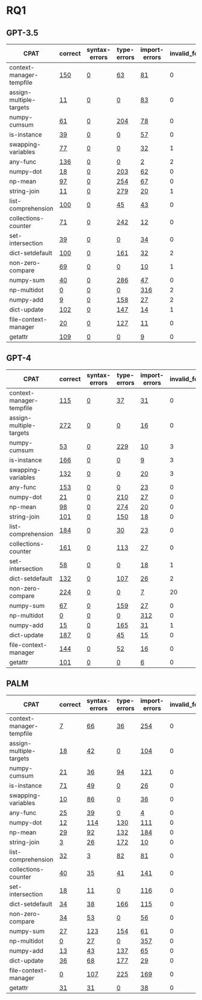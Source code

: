 # RQ1

## GPT-3.5

| CPAT                     | correct                                                                                                                    | syntax-errors                                                                                                                 | type-errors                                                                                                                  | import-errors                                                                                                                  | invalid_format | incorrect                                                                                                                    |
|--------------------------|----------------------------------------------------------------------------------------------------------------------------|-------------------------------------------------------------------------------------------------------------------------------|------------------------------------------------------------------------------------------------------------------------------|--------------------------------------------------------------------------------------------------------------------------------|----------------|------------------------------------------------------------------------------------------------------------------------------|
| context-manager-tempfile | [150](https://github.com/PyCraftTool/PyCraft/blob/main/data/paper/RQ1/gpt-3.5-turbo/context-manager-tempfile/correct.json) | [0](https://github.com/PyCraftTool/PyCraft/blob/main/data/paper/RQ1/gpt-3.5-turbo/context-manager-tempfile/syntax-error.json) | [63](https://github.com/PyCraftTool/PyCraft/blob/main/data/paper/RQ1/gpt-3.5-turbo/context-manager-tempfile/type-error.json) | [81](https://github.com/PyCraftTool/PyCraft/blob/main/data/paper/RQ1/gpt-3.5-turbo/context-manager-tempfile/import-error.json) | 0              | [230](https://github.com/PyCraftTool/PyCraft/blob/main/data/paper/RQ1/gpt-3.5-turbo/context-manager-tempfile/incorrect.json) |
| assign-multiple-targets  | [11](https://github.com/PyCraftTool/PyCraft/blob/main/data/paper/RQ1/gpt-3.5-turbo/assign-multiple-targets/correct.json)   | [0](https://github.com/PyCraftTool/PyCraft/blob/main/data/paper/RQ1/gpt-3.5-turbo/assign-multiple-targets/syntax-error.json)  | [0](https://github.com/PyCraftTool/PyCraft/blob/main/data/paper/RQ1/gpt-3.5-turbo/assign-multiple-targets/type-error.json)   | [83](https://github.com/PyCraftTool/PyCraft/blob/main/data/paper/RQ1/gpt-3.5-turbo/assign-multiple-targets/import-error.json)  | 0              | [343](https://github.com/PyCraftTool/PyCraft/blob/main/data/paper/RQ1/gpt-3.5-turbo/assign-multiple-targets/incorrect.json)  |
| numpy-cumsum             | [61](https://github.com/PyCraftTool/PyCraft/blob/main/data/paper/RQ1/gpt-3.5-turbo/numpy-cumsum/correct.json)              | [0](https://github.com/PyCraftTool/PyCraft/blob/main/data/paper/RQ1/gpt-3.5-turbo/numpy-cumsum/syntax-error.json)             | [204](https://github.com/PyCraftTool/PyCraft/blob/main/data/paper/RQ1/gpt-3.5-turbo/numpy-cumsum/type-error.json)            | [78](https://github.com/PyCraftTool/PyCraft/blob/main/data/paper/RQ1/gpt-3.5-turbo/numpy-cumsum/import-error.json)             | 0              | [193](https://github.com/PyCraftTool/PyCraft/blob/main/data/paper/RQ1/gpt-3.5-turbo/numpy-cumsum/incorrect.json)             |
| is-instance              | [39](https://github.com/PyCraftTool/PyCraft/blob/main/data/paper/RQ1/gpt-3.5-turbo/is-instance/correct.json)               | [0](https://github.com/PyCraftTool/PyCraft/blob/main/data/paper/RQ1/gpt-3.5-turbo/is-instance/syntax-error.json)              | [0](https://github.com/PyCraftTool/PyCraft/blob/main/data/paper/RQ1/gpt-3.5-turbo/is-instance/type-error.json)               | [57](https://github.com/PyCraftTool/PyCraft/blob/main/data/paper/RQ1/gpt-3.5-turbo/is-instance/import-error.json)              | 0              | [369](https://github.com/PyCraftTool/PyCraft/blob/main/data/paper/RQ1/gpt-3.5-turbo/is-instance/incorrect.json)              |
| swapping-variables       | [77](https://github.com/PyCraftTool/PyCraft/blob/main/data/paper/RQ1/gpt-3.5-turbo/swapping-variables/correct.json)        | [0](https://github.com/PyCraftTool/PyCraft/blob/main/data/paper/RQ1/gpt-3.5-turbo/swapping-variables/syntax-error.json)       | [0](https://github.com/PyCraftTool/PyCraft/blob/main/data/paper/RQ1/gpt-3.5-turbo/swapping-variables/type-error.json)        | [32](https://github.com/PyCraftTool/PyCraft/blob/main/data/paper/RQ1/gpt-3.5-turbo/swapping-variables/import-error.json)       | 1              | [276](https://github.com/PyCraftTool/PyCraft/blob/main/data/paper/RQ1/gpt-3.5-turbo/swapping-variables/incorrect.json)       |
| any-func                 | [136](https://github.com/PyCraftTool/PyCraft/blob/main/data/paper/RQ1/gpt-3.5-turbo/any-func/correct.json)                 | [0](https://github.com/PyCraftTool/PyCraft/blob/main/data/paper/RQ1/gpt-3.5-turbo/any-func/syntax-error.json)                 | [0](https://github.com/PyCraftTool/PyCraft/blob/main/data/paper/RQ1/gpt-3.5-turbo/any-func/type-error.json)                  | [2](https://github.com/PyCraftTool/PyCraft/blob/main/data/paper/RQ1/gpt-3.5-turbo/any-func/import-error.json)                  | 2              | [296](https://github.com/PyCraftTool/PyCraft/blob/main/data/paper/RQ1/gpt-3.5-turbo/any-func/incorrect.json)                 |
| numpy-dot                | [18](https://github.com/PyCraftTool/PyCraft/blob/main/data/paper/RQ1/gpt-3.5-turbo/numpy-dot/correct.json)                 | [0](https://github.com/PyCraftTool/PyCraft/blob/main/data/paper/RQ1/gpt-3.5-turbo/numpy-dot/syntax-error.json)                | [203](https://github.com/PyCraftTool/PyCraft/blob/main/data/paper/RQ1/gpt-3.5-turbo/numpy-dot/type-error.json)               | [62](https://github.com/PyCraftTool/PyCraft/blob/main/data/paper/RQ1/gpt-3.5-turbo/numpy-dot/import-error.json)                | 0              | [96](https://github.com/PyCraftTool/PyCraft/blob/main/data/paper/RQ1/gpt-3.5-turbo/numpy-dot/incorrect.json)                 |
| np-mean                  | [97](https://github.com/PyCraftTool/PyCraft/blob/main/data/paper/RQ1/gpt-3.5-turbo/np-mean/correct.json)                   | [0](https://github.com/PyCraftTool/PyCraft/blob/main/data/paper/RQ1/gpt-3.5-turbo/np-mean/syntax-error.json)                  | [254](https://github.com/PyCraftTool/PyCraft/blob/main/data/paper/RQ1/gpt-3.5-turbo/np-mean/type-error.json)                 | [67](https://github.com/PyCraftTool/PyCraft/blob/main/data/paper/RQ1/gpt-3.5-turbo/np-mean/import-error.json)                  | 0              | [64](https://github.com/PyCraftTool/PyCraft/blob/main/data/paper/RQ1/gpt-3.5-turbo/np-mean/incorrect.json)                   |
| string-join              | [11](https://github.com/PyCraftTool/PyCraft/blob/main/data/paper/RQ1/gpt-3.5-turbo/string-join/correct.json)               | [0](https://github.com/PyCraftTool/PyCraft/blob/main/data/paper/RQ1/gpt-3.5-turbo/string-join/syntax-error.json)              | [279](https://github.com/PyCraftTool/PyCraft/blob/main/data/paper/RQ1/gpt-3.5-turbo/string-join/type-error.json)             | [20](https://github.com/PyCraftTool/PyCraft/blob/main/data/paper/RQ1/gpt-3.5-turbo/string-join/import-error.json)              | 1              | [145](https://github.com/PyCraftTool/PyCraft/blob/main/data/paper/RQ1/gpt-3.5-turbo/string-join/incorrect.json)              |
| list-comprehension       | [100](https://github.com/PyCraftTool/PyCraft/blob/main/data/paper/RQ1/gpt-3.5-turbo/list-comprehension/correct.json)       | [0](https://github.com/PyCraftTool/PyCraft/blob/main/data/paper/RQ1/gpt-3.5-turbo/list-comprehension/syntax-error.json)       | [45](https://github.com/PyCraftTool/PyCraft/blob/main/data/paper/RQ1/gpt-3.5-turbo/list-comprehension/type-error.json)       | [43](https://github.com/PyCraftTool/PyCraft/blob/main/data/paper/RQ1/gpt-3.5-turbo/list-comprehension/import-error.json)       | 0              | [295](https://github.com/PyCraftTool/PyCraft/blob/main/data/paper/RQ1/gpt-3.5-turbo/list-comprehension/incorrect.json)       |
| collections-counter      | [71](https://github.com/PyCraftTool/PyCraft/blob/main/data/paper/RQ1/gpt-3.5-turbo/collections-counter/correct.json)       | [0](https://github.com/PyCraftTool/PyCraft/blob/main/data/paper/RQ1/gpt-3.5-turbo/collections-counter/syntax-error.json)      | [242](https://github.com/PyCraftTool/PyCraft/blob/main/data/paper/RQ1/gpt-3.5-turbo/collections-counter/type-error.json)     | [12](https://github.com/PyCraftTool/PyCraft/blob/main/data/paper/RQ1/gpt-3.5-turbo/collections-counter/import-error.json)      | 0              | [169](https://github.com/PyCraftTool/PyCraft/blob/main/data/paper/RQ1/gpt-3.5-turbo/collections-counter/incorrect.json)      |
| set-intersection         | [39](https://github.com/PyCraftTool/PyCraft/blob/main/data/paper/RQ1/gpt-3.5-turbo/set-intersection/correct.json)          | [0](https://github.com/PyCraftTool/PyCraft/blob/main/data/paper/RQ1/gpt-3.5-turbo/set-intersection/syntax-error.json)         | [0](https://github.com/PyCraftTool/PyCraft/blob/main/data/paper/RQ1/gpt-3.5-turbo/set-intersection/type-error.json)          | [34](https://github.com/PyCraftTool/PyCraft/blob/main/data/paper/RQ1/gpt-3.5-turbo/set-intersection/import-error.json)         | 0              | [327](https://github.com/PyCraftTool/PyCraft/blob/main/data/paper/RQ1/gpt-3.5-turbo/set-intersection/incorrect.json)         |
| dict-setdefault          | [100](https://github.com/PyCraftTool/PyCraft/blob/main/data/paper/RQ1/gpt-3.5-turbo/dict-setdefault/correct.json)          | [0](https://github.com/PyCraftTool/PyCraft/blob/main/data/paper/RQ1/gpt-3.5-turbo/dict-setdefault/syntax-error.json)          | [161](https://github.com/PyCraftTool/PyCraft/blob/main/data/paper/RQ1/gpt-3.5-turbo/dict-setdefault/type-error.json)         | [32](https://github.com/PyCraftTool/PyCraft/blob/main/data/paper/RQ1/gpt-3.5-turbo/dict-setdefault/import-error.json)          | 2              | [215](https://github.com/PyCraftTool/PyCraft/blob/main/data/paper/RQ1/gpt-3.5-turbo/dict-setdefault/incorrect.json)          |
| non-zero-compare         | [69](https://github.com/PyCraftTool/PyCraft/blob/main/data/paper/RQ1/gpt-3.5-turbo/non-zero-compare/correct.json)          | [0](https://github.com/PyCraftTool/PyCraft/blob/main/data/paper/RQ1/gpt-3.5-turbo/non-zero-compare/syntax-error.json)         | [0](https://github.com/PyCraftTool/PyCraft/blob/main/data/paper/RQ1/gpt-3.5-turbo/non-zero-compare/type-error.json)          | [10](https://github.com/PyCraftTool/PyCraft/blob/main/data/paper/RQ1/gpt-3.5-turbo/non-zero-compare/import-error.json)         | 1              | [327](https://github.com/PyCraftTool/PyCraft/blob/main/data/paper/RQ1/gpt-3.5-turbo/non-zero-compare/incorrect.json)         |
| numpy-sum                | [40](https://github.com/PyCraftTool/PyCraft/blob/main/data/paper/RQ1/gpt-3.5-turbo/numpy-sum/correct.json)                 | [0](https://github.com/PyCraftTool/PyCraft/blob/main/data/paper/RQ1/gpt-3.5-turbo/numpy-sum/syntax-error.json)                | [286](https://github.com/PyCraftTool/PyCraft/blob/main/data/paper/RQ1/gpt-3.5-turbo/numpy-sum/type-error.json)               | [47](https://github.com/PyCraftTool/PyCraft/blob/main/data/paper/RQ1/gpt-3.5-turbo/numpy-sum/import-error.json)                | 0              | [100](https://github.com/PyCraftTool/PyCraft/blob/main/data/paper/RQ1/gpt-3.5-turbo/numpy-sum/incorrect.json)                |
| np-multidot              | [0](https://github.com/PyCraftTool/PyCraft/blob/main/data/paper/RQ1/gpt-3.5-turbo/np-multidot/correct.json)                | [0](https://github.com/PyCraftTool/PyCraft/blob/main/data/paper/RQ1/gpt-3.5-turbo/np-multidot/syntax-error.json)              | [0](https://github.com/PyCraftTool/PyCraft/blob/main/data/paper/RQ1/gpt-3.5-turbo/np-multidot/type-error.json)               | [316](https://github.com/PyCraftTool/PyCraft/blob/main/data/paper/RQ1/gpt-3.5-turbo/np-multidot/import-error.json)             | 2              | [123](https://github.com/PyCraftTool/PyCraft/blob/main/data/paper/RQ1/gpt-3.5-turbo/np-multidot/incorrect.json)              |
| numpy-add                | [9](https://github.com/PyCraftTool/PyCraft/blob/main/data/paper/RQ1/gpt-3.5-turbo/numpy-add/correct.json)                  | [0](https://github.com/PyCraftTool/PyCraft/blob/main/data/paper/RQ1/gpt-3.5-turbo/numpy-add/syntax-error.json)                | [158](https://github.com/PyCraftTool/PyCraft/blob/main/data/paper/RQ1/gpt-3.5-turbo/numpy-add/type-error.json)               | [27](https://github.com/PyCraftTool/PyCraft/blob/main/data/paper/RQ1/gpt-3.5-turbo/numpy-add/import-error.json)                | 2              | [281](https://github.com/PyCraftTool/PyCraft/blob/main/data/paper/RQ1/gpt-3.5-turbo/numpy-add/incorrect.json)                |
| dict-update              | [102](https://github.com/PyCraftTool/PyCraft/blob/main/data/paper/RQ1/gpt-3.5-turbo/dict-update/correct.json)              | [0](https://github.com/PyCraftTool/PyCraft/blob/main/data/paper/RQ1/gpt-3.5-turbo/dict-update/syntax-error.json)              | [147](https://github.com/PyCraftTool/PyCraft/blob/main/data/paper/RQ1/gpt-3.5-turbo/dict-update/type-error.json)             | [14](https://github.com/PyCraftTool/PyCraft/blob/main/data/paper/RQ1/gpt-3.5-turbo/dict-update/import-error.json)              | 1              | [168](https://github.com/PyCraftTool/PyCraft/blob/main/data/paper/RQ1/gpt-3.5-turbo/dict-update/incorrect.json)              |
| file-context-manager     | [20](https://github.com/PyCraftTool/PyCraft/blob/main/data/paper/RQ1/gpt-3.5-turbo/file-context-manager/correct.json)      | [0](https://github.com/PyCraftTool/PyCraft/blob/main/data/paper/RQ1/gpt-3.5-turbo/file-context-manager/syntax-error.json)     | [127](https://github.com/PyCraftTool/PyCraft/blob/main/data/paper/RQ1/gpt-3.5-turbo/file-context-manager/type-error.json)    | [11](https://github.com/PyCraftTool/PyCraft/blob/main/data/paper/RQ1/gpt-3.5-turbo/file-context-manager/import-error.json)     | 0              | [407](https://github.com/PyCraftTool/PyCraft/blob/main/data/paper/RQ1/gpt-3.5-turbo/file-context-manager/incorrect.json)     |
| getattr                  | [109](https://github.com/PyCraftTool/PyCraft/blob/main/data/paper/RQ1/gpt-3.5-turbo/getattr/correct.json)                  | [0](https://github.com/PyCraftTool/PyCraft/blob/main/data/paper/RQ1/gpt-3.5-turbo/getattr/syntax-error.json)                  | [0](https://github.com/PyCraftTool/PyCraft/blob/main/data/paper/RQ1/gpt-3.5-turbo/getattr/type-error.json)                   | [9](https://github.com/PyCraftTool/PyCraft/blob/main/data/paper/RQ1/gpt-3.5-turbo/getattr/import-error.json)                   | 0              | [333](https://github.com/PyCraftTool/PyCraft/blob/main/data/paper/RQ1/gpt-3.5-turbo/getattr/incorrect.json)                  |


## GPT-4

| CPAT                     | correct                                                                                                            | syntax-errors                                                                                                         | type-errors                                                                                                          | import-errors                                                                                                          | invalid_format | incorrect                                                                                                            |
|--------------------------|--------------------------------------------------------------------------------------------------------------------|-----------------------------------------------------------------------------------------------------------------------|----------------------------------------------------------------------------------------------------------------------|------------------------------------------------------------------------------------------------------------------------|----------------|----------------------------------------------------------------------------------------------------------------------|
| context-manager-tempfile | [115](https://github.com/PyCraftTool/PyCraft/blob/main/data/paper/RQ1/gpt-4/context-manager-tempfile/correct.json) | [0](https://github.com/PyCraftTool/PyCraft/blob/main/data/paper/RQ1/gpt-4/context-manager-tempfile/syntax-error.json) | [37](https://github.com/PyCraftTool/PyCraft/blob/main/data/paper/RQ1/gpt-4/context-manager-tempfile/type-error.json) | [31](https://github.com/PyCraftTool/PyCraft/blob/main/data/paper/RQ1/gpt-4/context-manager-tempfile/import-error.json) | 0              | [252](https://github.com/PyCraftTool/PyCraft/blob/main/data/paper/RQ1/gpt-4/context-manager-tempfile/incorrect.json) |
| assign-multiple-targets  | [272](https://github.com/PyCraftTool/PyCraft/blob/main/data/paper/RQ1/gpt-4/assign-multiple-targets/correct.json)  | [0](https://github.com/PyCraftTool/PyCraft/blob/main/data/paper/RQ1/gpt-4/assign-multiple-targets/syntax-error.json)  | [0](https://github.com/PyCraftTool/PyCraft/blob/main/data/paper/RQ1/gpt-4/assign-multiple-targets/type-error.json)   | [16](https://github.com/PyCraftTool/PyCraft/blob/main/data/paper/RQ1/gpt-4/assign-multiple-targets/import-error.json)  | 0              | [152](https://github.com/PyCraftTool/PyCraft/blob/main/data/paper/RQ1/gpt-4/assign-multiple-targets/incorrect.json)  |
| numpy-cumsum             | [53](https://github.com/PyCraftTool/PyCraft/blob/main/data/paper/RQ1/gpt-4/numpy-cumsum/correct.json)              | [0](https://github.com/PyCraftTool/PyCraft/blob/main/data/paper/RQ1/gpt-4/numpy-cumsum/syntax-error.json)             | [229](https://github.com/PyCraftTool/PyCraft/blob/main/data/paper/RQ1/gpt-4/numpy-cumsum/type-error.json)            | [10](https://github.com/PyCraftTool/PyCraft/blob/main/data/paper/RQ1/gpt-4/numpy-cumsum/import-error.json)             | 3              | [103](https://github.com/PyCraftTool/PyCraft/blob/main/data/paper/RQ1/gpt-4/numpy-cumsum/incorrect.json)             |
| is-instance              | [166](https://github.com/PyCraftTool/PyCraft/blob/main/data/paper/RQ1/gpt-4/is-instance/correct.json)              | [0](https://github.com/PyCraftTool/PyCraft/blob/main/data/paper/RQ1/gpt-4/is-instance/syntax-error.json)              | [0](https://github.com/PyCraftTool/PyCraft/blob/main/data/paper/RQ1/gpt-4/is-instance/type-error.json)               | [9](https://github.com/PyCraftTool/PyCraft/blob/main/data/paper/RQ1/gpt-4/is-instance/import-error.json)               | 3              | [219](https://github.com/PyCraftTool/PyCraft/blob/main/data/paper/RQ1/gpt-4/is-instance/incorrect.json)              |
| swapping-variables       | [132](https://github.com/PyCraftTool/PyCraft/blob/main/data/paper/RQ1/gpt-4/swapping-variables/correct.json)       | [0](https://github.com/PyCraftTool/PyCraft/blob/main/data/paper/RQ1/gpt-4/swapping-variables/syntax-error.json)       | [0](https://github.com/PyCraftTool/PyCraft/blob/main/data/paper/RQ1/gpt-4/swapping-variables/type-error.json)        | [20](https://github.com/PyCraftTool/PyCraft/blob/main/data/paper/RQ1/gpt-4/swapping-variables/import-error.json)       | 3              | [293](https://github.com/PyCraftTool/PyCraft/blob/main/data/paper/RQ1/gpt-4/swapping-variables/incorrect.json)       |
| any-func                 | [153](https://github.com/PyCraftTool/PyCraft/blob/main/data/paper/RQ1/gpt-4/any-func/correct.json)                 | [0](https://github.com/PyCraftTool/PyCraft/blob/main/data/paper/RQ1/gpt-4/any-func/syntax-error.json)                 | [0](https://github.com/PyCraftTool/PyCraft/blob/main/data/paper/RQ1/gpt-4/any-func/type-error.json)                  | [23](https://github.com/PyCraftTool/PyCraft/blob/main/data/paper/RQ1/gpt-4/any-func/import-error.json)                 | 0              | [247](https://github.com/PyCraftTool/PyCraft/blob/main/data/paper/RQ1/gpt-4/any-func/incorrect.json)                 |
| numpy-dot                | [21](https://github.com/PyCraftTool/PyCraft/blob/main/data/paper/RQ1/gpt-4/numpy-dot/correct.json)                 | [0](https://github.com/PyCraftTool/PyCraft/blob/main/data/paper/RQ1/gpt-4/numpy-dot/syntax-error.json)                | [210](https://github.com/PyCraftTool/PyCraft/blob/main/data/paper/RQ1/gpt-4/numpy-dot/type-error.json)               | [27](https://github.com/PyCraftTool/PyCraft/blob/main/data/paper/RQ1/gpt-4/numpy-dot/import-error.json)                | 0              | [89](https://github.com/PyCraftTool/PyCraft/blob/main/data/paper/RQ1/gpt-4/numpy-dot/incorrect.json)                 |
| np-mean                  | [98](https://github.com/PyCraftTool/PyCraft/blob/main/data/paper/RQ1/gpt-4/np-mean/correct.json)                   | [0](https://github.com/PyCraftTool/PyCraft/blob/main/data/paper/RQ1/gpt-4/np-mean/syntax-error.json)                  | [274](https://github.com/PyCraftTool/PyCraft/blob/main/data/paper/RQ1/gpt-4/np-mean/type-error.json)                 | [20](https://github.com/PyCraftTool/PyCraft/blob/main/data/paper/RQ1/gpt-4/np-mean/import-error.json)                  | 0              | [11](https://github.com/PyCraftTool/PyCraft/blob/main/data/paper/RQ1/gpt-4/np-mean/incorrect.json)                   |
| string-join              | [101](https://github.com/PyCraftTool/PyCraft/blob/main/data/paper/RQ1/gpt-4/string-join/correct.json)              | [0](https://github.com/PyCraftTool/PyCraft/blob/main/data/paper/RQ1/gpt-4/string-join/syntax-error.json)              | [150](https://github.com/PyCraftTool/PyCraft/blob/main/data/paper/RQ1/gpt-4/string-join/type-error.json)             | [18](https://github.com/PyCraftTool/PyCraft/blob/main/data/paper/RQ1/gpt-4/string-join/import-error.json)              | 0              | [114](https://github.com/PyCraftTool/PyCraft/blob/main/data/paper/RQ1/gpt-4/string-join/incorrect.json)              |
| list-comprehension       | [184](https://github.com/PyCraftTool/PyCraft/blob/main/data/paper/RQ1/gpt-4/list-comprehension/correct.json)       | [0](https://github.com/PyCraftTool/PyCraft/blob/main/data/paper/RQ1/gpt-4/list-comprehension/syntax-error.json)       | [30](https://github.com/PyCraftTool/PyCraft/blob/main/data/paper/RQ1/gpt-4/list-comprehension/type-error.json)       | [23](https://github.com/PyCraftTool/PyCraft/blob/main/data/paper/RQ1/gpt-4/list-comprehension/import-error.json)       | 0              | [196](https://github.com/PyCraftTool/PyCraft/blob/main/data/paper/RQ1/gpt-4/list-comprehension/incorrect.json)       |
| collections-counter      | [161](https://github.com/PyCraftTool/PyCraft/blob/main/data/paper/RQ1/gpt-4/collections-counter/correct.json)      | [0](https://github.com/PyCraftTool/PyCraft/blob/main/data/paper/RQ1/gpt-4/collections-counter/syntax-error.json)      | [113](https://github.com/PyCraftTool/PyCraft/blob/main/data/paper/RQ1/gpt-4/collections-counter/type-error.json)     | [27](https://github.com/PyCraftTool/PyCraft/blob/main/data/paper/RQ1/gpt-4/collections-counter/import-error.json)      | 0              | [136](https://github.com/PyCraftTool/PyCraft/blob/main/data/paper/RQ1/gpt-4/collections-counter/incorrect.json)      |
| set-intersection         | [58](https://github.com/PyCraftTool/PyCraft/blob/main/data/paper/RQ1/gpt-4/set-intersection/correct.json)          | [0](https://github.com/PyCraftTool/PyCraft/blob/main/data/paper/RQ1/gpt-4/set-intersection/syntax-error.json)         | [0](https://github.com/PyCraftTool/PyCraft/blob/main/data/paper/RQ1/gpt-4/set-intersection/type-error.json)          | [18](https://github.com/PyCraftTool/PyCraft/blob/main/data/paper/RQ1/gpt-4/set-intersection/import-error.json)         | 1              | [268](https://github.com/PyCraftTool/PyCraft/blob/main/data/paper/RQ1/gpt-4/set-intersection/incorrect.json)         |
| dict-setdefault          | [132](https://github.com/PyCraftTool/PyCraft/blob/main/data/paper/RQ1/gpt-4/dict-setdefault/correct.json)          | [0](https://github.com/PyCraftTool/PyCraft/blob/main/data/paper/RQ1/gpt-4/dict-setdefault/syntax-error.json)          | [107](https://github.com/PyCraftTool/PyCraft/blob/main/data/paper/RQ1/gpt-4/dict-setdefault/type-error.json)         | [26](https://github.com/PyCraftTool/PyCraft/blob/main/data/paper/RQ1/gpt-4/dict-setdefault/import-error.json)          | 2              | [192](https://github.com/PyCraftTool/PyCraft/blob/main/data/paper/RQ1/gpt-4/dict-setdefault/incorrect.json)          |
| non-zero-compare         | [224](https://github.com/PyCraftTool/PyCraft/blob/main/data/paper/RQ1/gpt-4/non-zero-compare/correct.json)         | [0](https://github.com/PyCraftTool/PyCraft/blob/main/data/paper/RQ1/gpt-4/non-zero-compare/syntax-error.json)         | [0](https://github.com/PyCraftTool/PyCraft/blob/main/data/paper/RQ1/gpt-4/non-zero-compare/type-error.json)          | [7](https://github.com/PyCraftTool/PyCraft/blob/main/data/paper/RQ1/gpt-4/non-zero-compare/import-error.json)          | 20             | [119](https://github.com/PyCraftTool/PyCraft/blob/main/data/paper/RQ1/gpt-4/non-zero-compare/incorrect.json)         |
| numpy-sum                | [67](https://github.com/PyCraftTool/PyCraft/blob/main/data/paper/RQ1/gpt-4/numpy-sum/correct.json)                 | [0](https://github.com/PyCraftTool/PyCraft/blob/main/data/paper/RQ1/gpt-4/numpy-sum/syntax-error.json)                | [159](https://github.com/PyCraftTool/PyCraft/blob/main/data/paper/RQ1/gpt-4/numpy-sum/type-error.json)               | [27](https://github.com/PyCraftTool/PyCraft/blob/main/data/paper/RQ1/gpt-4/numpy-sum/import-error.json)                | 0              | [116](https://github.com/PyCraftTool/PyCraft/blob/main/data/paper/RQ1/gpt-4/numpy-sum/incorrect.json)                |
| np-multidot              | [0](https://github.com/PyCraftTool/PyCraft/blob/main/data/paper/RQ1/gpt-4/np-multidot/correct.json)                | [0](https://github.com/PyCraftTool/PyCraft/blob/main/data/paper/RQ1/gpt-4/np-multidot/syntax-error.json)              | [0](https://github.com/PyCraftTool/PyCraft/blob/main/data/paper/RQ1/gpt-4/np-multidot/type-error.json)               | [312](https://github.com/PyCraftTool/PyCraft/blob/main/data/paper/RQ1/gpt-4/np-multidot/import-error.json)             | 0              | [106](https://github.com/PyCraftTool/PyCraft/blob/main/data/paper/RQ1/gpt-4/np-multidot/incorrect.json)              |
| numpy-add                | [15](https://github.com/PyCraftTool/PyCraft/blob/main/data/paper/RQ1/gpt-4/numpy-add/correct.json)                 | [0](https://github.com/PyCraftTool/PyCraft/blob/main/data/paper/RQ1/gpt-4/numpy-add/syntax-error.json)                | [165](https://github.com/PyCraftTool/PyCraft/blob/main/data/paper/RQ1/gpt-4/numpy-add/type-error.json)               | [31](https://github.com/PyCraftTool/PyCraft/blob/main/data/paper/RQ1/gpt-4/numpy-add/import-error.json)                | 1              | [135](https://github.com/PyCraftTool/PyCraft/blob/main/data/paper/RQ1/gpt-4/numpy-add/incorrect.json)                |
| dict-update              | [187](https://github.com/PyCraftTool/PyCraft/blob/main/data/paper/RQ1/gpt-4/dict-update/correct.json)              | [0](https://github.com/PyCraftTool/PyCraft/blob/main/data/paper/RQ1/gpt-4/dict-update/syntax-error.json)              | [45](https://github.com/PyCraftTool/PyCraft/blob/main/data/paper/RQ1/gpt-4/dict-update/type-error.json)              | [15](https://github.com/PyCraftTool/PyCraft/blob/main/data/paper/RQ1/gpt-4/dict-update/import-error.json)              | 0              | [162](https://github.com/PyCraftTool/PyCraft/blob/main/data/paper/RQ1/gpt-4/dict-update/incorrect.json)              |
| file-context-manager     | [144](https://github.com/PyCraftTool/PyCraft/blob/main/data/paper/RQ1/gpt-4/file-context-manager/correct.json)     | [0](https://github.com/PyCraftTool/PyCraft/blob/main/data/paper/RQ1/gpt-4/file-context-manager/syntax-error.json)     | [52](https://github.com/PyCraftTool/PyCraft/blob/main/data/paper/RQ1/gpt-4/file-context-manager/type-error.json)     | [16](https://github.com/PyCraftTool/PyCraft/blob/main/data/paper/RQ1/gpt-4/file-context-manager/import-error.json)     | 0              | [153](https://github.com/PyCraftTool/PyCraft/blob/main/data/paper/RQ1/gpt-4/file-context-manager/incorrect.json)     |
| getattr                  | [101](https://github.com/PyCraftTool/PyCraft/blob/main/data/paper/RQ1/gpt-4/getattr/correct.json)                  | [0](https://github.com/PyCraftTool/PyCraft/blob/main/data/paper/RQ1/gpt-4/getattr/syntax-error.json)                  | [0](https://github.com/PyCraftTool/PyCraft/blob/main/data/paper/RQ1/gpt-4/getattr/type-error.json)                   | [6](https://github.com/PyCraftTool/PyCraft/blob/main/data/paper/RQ1/gpt-4/getattr/import-error.json)                   | 0              | [271](https://github.com/PyCraftTool/PyCraft/blob/main/data/paper/RQ1/gpt-4/getattr/incorrect.json)                  |


## PALM

| CPAT                     | correct                                                                                                         | syntax-errors                                                                                                         | type-errors                                                                                                         | import-errors                                                                                                          | invalid_format | incorrect                                                                                                           |
|--------------------------|-----------------------------------------------------------------------------------------------------------------|-----------------------------------------------------------------------------------------------------------------------|---------------------------------------------------------------------------------------------------------------------|------------------------------------------------------------------------------------------------------------------------|----------------|---------------------------------------------------------------------------------------------------------------------|
| context-manager-tempfile | [7](https://github.com/PyCraftTool/PyCraft/blob/main/data/paper/RQ1/palm/context-manager-tempfile/correct.json) | [66](https://github.com/PyCraftTool/PyCraft/blob/main/data/paper/RQ1/palm/context-manager-tempfile/syntax-error.json) | [36](https://github.com/PyCraftTool/PyCraft/blob/main/data/paper/RQ1/palm/context-manager-tempfile/type-error.json) | [254](https://github.com/PyCraftTool/PyCraft/blob/main/data/paper/RQ1/palm/context-manager-tempfile/import-error.json) | 0              | [164](https://github.com/PyCraftTool/PyCraft/blob/main/data/paper/RQ1/palm/context-manager-tempfile/incorrect.json) |
| assign-multiple-targets  | [18](https://github.com/PyCraftTool/PyCraft/blob/main/data/paper/RQ1/palm/assign-multiple-targets/correct.json) | [42](https://github.com/PyCraftTool/PyCraft/blob/main/data/paper/RQ1/palm/assign-multiple-targets/syntax-error.json)  | [0](https://github.com/PyCraftTool/PyCraft/blob/main/data/paper/RQ1/palm/assign-multiple-targets/type-error.json)   | [104](https://github.com/PyCraftTool/PyCraft/blob/main/data/paper/RQ1/palm/assign-multiple-targets/import-error.json)  | 0              | [329](https://github.com/PyCraftTool/PyCraft/blob/main/data/paper/RQ1/palm/assign-multiple-targets/incorrect.json)  |
| numpy-cumsum             | [21](https://github.com/PyCraftTool/PyCraft/blob/main/data/paper/RQ1/palm/numpy-cumsum/correct.json)            | [36](https://github.com/PyCraftTool/PyCraft/blob/main/data/paper/RQ1/palm/numpy-cumsum/syntax-error.json)             | [94](https://github.com/PyCraftTool/PyCraft/blob/main/data/paper/RQ1/palm/numpy-cumsum/type-error.json)             | [121](https://github.com/PyCraftTool/PyCraft/blob/main/data/paper/RQ1/palm/numpy-cumsum/import-error.json)             | 0              | [135](https://github.com/PyCraftTool/PyCraft/blob/main/data/paper/RQ1/palm/numpy-cumsum/incorrect.json)             |
| is-instance              | [71](https://github.com/PyCraftTool/PyCraft/blob/main/data/paper/RQ1/palm/is-instance/correct.json)             | [49](https://github.com/PyCraftTool/PyCraft/blob/main/data/paper/RQ1/palm/is-instance/syntax-error.json)              | [0](https://github.com/PyCraftTool/PyCraft/blob/main/data/paper/RQ1/palm/is-instance/type-error.json)               | [26](https://github.com/PyCraftTool/PyCraft/blob/main/data/paper/RQ1/palm/is-instance/import-error.json)               | 0              | [341](https://github.com/PyCraftTool/PyCraft/blob/main/data/paper/RQ1/palm/is-instance/incorrect.json)              |
| swapping-variables       | [10](https://github.com/PyCraftTool/PyCraft/blob/main/data/paper/RQ1/palm/swapping-variables/correct.json)      | [86](https://github.com/PyCraftTool/PyCraft/blob/main/data/paper/RQ1/palm/swapping-variables/syntax-error.json)       | [0](https://github.com/PyCraftTool/PyCraft/blob/main/data/paper/RQ1/palm/swapping-variables/type-error.json)        | [36](https://github.com/PyCraftTool/PyCraft/blob/main/data/paper/RQ1/palm/swapping-variables/import-error.json)        | 0              | [253](https://github.com/PyCraftTool/PyCraft/blob/main/data/paper/RQ1/palm/swapping-variables/incorrect.json)       |
| any-func                 | [25](https://github.com/PyCraftTool/PyCraft/blob/main/data/paper/RQ1/palm/any-func/correct.json)                | [39](https://github.com/PyCraftTool/PyCraft/blob/main/data/paper/RQ1/palm/any-func/syntax-error.json)                 | [0](https://github.com/PyCraftTool/PyCraft/blob/main/data/paper/RQ1/palm/any-func/type-error.json)                  | [4](https://github.com/PyCraftTool/PyCraft/blob/main/data/paper/RQ1/palm/any-func/import-error.json)                   | 0              | [422](https://github.com/PyCraftTool/PyCraft/blob/main/data/paper/RQ1/palm/any-func/incorrect.json)                 |
| numpy-dot                | [12](https://github.com/PyCraftTool/PyCraft/blob/main/data/paper/RQ1/palm/numpy-dot/correct.json)               | [114](https://github.com/PyCraftTool/PyCraft/blob/main/data/paper/RQ1/palm/numpy-dot/syntax-error.json)               | [130](https://github.com/PyCraftTool/PyCraft/blob/main/data/paper/RQ1/palm/numpy-dot/type-error.json)               | [111](https://github.com/PyCraftTool/PyCraft/blob/main/data/paper/RQ1/palm/numpy-dot/import-error.json)                | 0              | [128](https://github.com/PyCraftTool/PyCraft/blob/main/data/paper/RQ1/palm/numpy-dot/incorrect.json)                |
| np-mean                  | [29](https://github.com/PyCraftTool/PyCraft/blob/main/data/paper/RQ1/palm/np-mean/correct.json)                 | [92](https://github.com/PyCraftTool/PyCraft/blob/main/data/paper/RQ1/palm/np-mean/syntax-error.json)                  | [132](https://github.com/PyCraftTool/PyCraft/blob/main/data/paper/RQ1/palm/np-mean/type-error.json)                 | [184](https://github.com/PyCraftTool/PyCraft/blob/main/data/paper/RQ1/palm/np-mean/import-error.json)                  | 0              | [96](https://github.com/PyCraftTool/PyCraft/blob/main/data/paper/RQ1/palm/np-mean/incorrect.json)                   |
| string-join              | [3](https://github.com/PyCraftTool/PyCraft/blob/main/data/paper/RQ1/palm/string-join/correct.json)              | [26](https://github.com/PyCraftTool/PyCraft/blob/main/data/paper/RQ1/palm/string-join/syntax-error.json)              | [172](https://github.com/PyCraftTool/PyCraft/blob/main/data/paper/RQ1/palm/string-join/type-error.json)             | [10](https://github.com/PyCraftTool/PyCraft/blob/main/data/paper/RQ1/palm/string-join/import-error.json)               | 0              | [233](https://github.com/PyCraftTool/PyCraft/blob/main/data/paper/RQ1/palm/string-join/incorrect.json)              |
| list-comprehension       | [32](https://github.com/PyCraftTool/PyCraft/blob/main/data/paper/RQ1/palm/list-comprehension/correct.json)      | [3](https://github.com/PyCraftTool/PyCraft/blob/main/data/paper/RQ1/palm/list-comprehension/syntax-error.json)        | [82](https://github.com/PyCraftTool/PyCraft/blob/main/data/paper/RQ1/palm/list-comprehension/type-error.json)       | [81](https://github.com/PyCraftTool/PyCraft/blob/main/data/paper/RQ1/palm/list-comprehension/import-error.json)        | 0              | [332](https://github.com/PyCraftTool/PyCraft/blob/main/data/paper/RQ1/palm/list-comprehension/incorrect.json)       |
| collections-counter      | [40](https://github.com/PyCraftTool/PyCraft/blob/main/data/paper/RQ1/palm/collections-counter/correct.json)     | [35](https://github.com/PyCraftTool/PyCraft/blob/main/data/paper/RQ1/palm/collections-counter/syntax-error.json)      | [41](https://github.com/PyCraftTool/PyCraft/blob/main/data/paper/RQ1/palm/collections-counter/type-error.json)      | [141](https://github.com/PyCraftTool/PyCraft/blob/main/data/paper/RQ1/palm/collections-counter/import-error.json)      | 0              | [256](https://github.com/PyCraftTool/PyCraft/blob/main/data/paper/RQ1/palm/collections-counter/incorrect.json)      |
| set-intersection         | [18](https://github.com/PyCraftTool/PyCraft/blob/main/data/paper/RQ1/palm/set-intersection/correct.json)        | [11](https://github.com/PyCraftTool/PyCraft/blob/main/data/paper/RQ1/palm/set-intersection/syntax-error.json)         | [0](https://github.com/PyCraftTool/PyCraft/blob/main/data/paper/RQ1/palm/set-intersection/type-error.json)          | [116](https://github.com/PyCraftTool/PyCraft/blob/main/data/paper/RQ1/palm/set-intersection/import-error.json)         | 0              | [370](https://github.com/PyCraftTool/PyCraft/blob/main/data/paper/RQ1/palm/set-intersection/incorrect.json)         |
| dict-setdefault          | [34](https://github.com/PyCraftTool/PyCraft/blob/main/data/paper/RQ1/palm/dict-setdefault/correct.json)         | [38](https://github.com/PyCraftTool/PyCraft/blob/main/data/paper/RQ1/palm/dict-setdefault/syntax-error.json)          | [166](https://github.com/PyCraftTool/PyCraft/blob/main/data/paper/RQ1/palm/dict-setdefault/type-error.json)         | [115](https://github.com/PyCraftTool/PyCraft/blob/main/data/paper/RQ1/palm/dict-setdefault/import-error.json)          | 0              | [159](https://github.com/PyCraftTool/PyCraft/blob/main/data/paper/RQ1/palm/dict-setdefault/incorrect.json)          |
| non-zero-compare         | [34](https://github.com/PyCraftTool/PyCraft/blob/main/data/paper/RQ1/palm/non-zero-compare/correct.json)        | [53](https://github.com/PyCraftTool/PyCraft/blob/main/data/paper/RQ1/palm/non-zero-compare/syntax-error.json)         | [0](https://github.com/PyCraftTool/PyCraft/blob/main/data/paper/RQ1/palm/non-zero-compare/type-error.json)          | [56](https://github.com/PyCraftTool/PyCraft/blob/main/data/paper/RQ1/palm/non-zero-compare/import-error.json)          | 0              | [324](https://github.com/PyCraftTool/PyCraft/blob/main/data/paper/RQ1/palm/non-zero-compare/incorrect.json)         |
| numpy-sum                | [27](https://github.com/PyCraftTool/PyCraft/blob/main/data/paper/RQ1/palm/numpy-sum/correct.json)               | [123](https://github.com/PyCraftTool/PyCraft/blob/main/data/paper/RQ1/palm/numpy-sum/syntax-error.json)               | [154](https://github.com/PyCraftTool/PyCraft/blob/main/data/paper/RQ1/palm/numpy-sum/type-error.json)               | [61](https://github.com/PyCraftTool/PyCraft/blob/main/data/paper/RQ1/palm/numpy-sum/import-error.json)                 | 0              | [133](https://github.com/PyCraftTool/PyCraft/blob/main/data/paper/RQ1/palm/numpy-sum/incorrect.json)                |
| np-multidot              | [0](https://github.com/PyCraftTool/PyCraft/blob/main/data/paper/RQ1/palm/np-multidot/correct.json)              | [27](https://github.com/PyCraftTool/PyCraft/blob/main/data/paper/RQ1/palm/np-multidot/syntax-error.json)              | [0](https://github.com/PyCraftTool/PyCraft/blob/main/data/paper/RQ1/palm/np-multidot/type-error.json)               | [357](https://github.com/PyCraftTool/PyCraft/blob/main/data/paper/RQ1/palm/np-multidot/import-error.json)              | 0              | [91](https://github.com/PyCraftTool/PyCraft/blob/main/data/paper/RQ1/palm/np-multidot/incorrect.json)               |
| numpy-add                | [13](https://github.com/PyCraftTool/PyCraft/blob/main/data/paper/RQ1/palm/numpy-add/correct.json)               | [43](https://github.com/PyCraftTool/PyCraft/blob/main/data/paper/RQ1/palm/numpy-add/syntax-error.json)                | [137](https://github.com/PyCraftTool/PyCraft/blob/main/data/paper/RQ1/palm/numpy-add/type-error.json)               | [65](https://github.com/PyCraftTool/PyCraft/blob/main/data/paper/RQ1/palm/numpy-add/import-error.json)                 | 0              | [139](https://github.com/PyCraftTool/PyCraft/blob/main/data/paper/RQ1/palm/numpy-add/incorrect.json)                |
| dict-update              | [36](https://github.com/PyCraftTool/PyCraft/blob/main/data/paper/RQ1/palm/dict-update/correct.json)             | [68](https://github.com/PyCraftTool/PyCraft/blob/main/data/paper/RQ1/palm/dict-update/syntax-error.json)              | [177](https://github.com/PyCraftTool/PyCraft/blob/main/data/paper/RQ1/palm/dict-update/type-error.json)             | [29](https://github.com/PyCraftTool/PyCraft/blob/main/data/paper/RQ1/palm/dict-update/import-error.json)               | 0              | [195](https://github.com/PyCraftTool/PyCraft/blob/main/data/paper/RQ1/palm/dict-update/incorrect.json)              |
| file-context-manager     | [0](https://github.com/PyCraftTool/PyCraft/blob/main/data/paper/RQ1/palm/file-context-manager/correct.json)     | [107](https://github.com/PyCraftTool/PyCraft/blob/main/data/paper/RQ1/palm/file-context-manager/syntax-error.json)    | [225](https://github.com/PyCraftTool/PyCraft/blob/main/data/paper/RQ1/palm/file-context-manager/type-error.json)    | [169](https://github.com/PyCraftTool/PyCraft/blob/main/data/paper/RQ1/palm/file-context-manager/import-error.json)     | 0              | [70](https://github.com/PyCraftTool/PyCraft/blob/main/data/paper/RQ1/palm/file-context-manager/incorrect.json)      |
| getattr                  | [31](https://github.com/PyCraftTool/PyCraft/blob/main/data/paper/RQ1/palm/getattr/correct.json)                 | [31](https://github.com/PyCraftTool/PyCraft/blob/main/data/paper/RQ1/palm/getattr/syntax-error.json)                  | [0](https://github.com/PyCraftTool/PyCraft/blob/main/data/paper/RQ1/palm/getattr/type-error.json)                   | [38](https://github.com/PyCraftTool/PyCraft/blob/main/data/paper/RQ1/palm/getattr/import-error.json)                   | 0              | [439](https://github.com/PyCraftTool/PyCraft/blob/main/data/paper/RQ1/palm/getattr/incorrect.json)                  |

